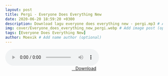 ```yaml
---
layout: post
title: Pergi - Everyone Does Everything New
date: 2020-06-20 18:59:20 +0300
description: Download lagu everyone does everything new - pergi.mp3 # Add post description (optional)
img: cover/Everyone_does_everything_new_pergi.webp # Add image post (optional)
tags: [Everyone Does Everything New]
author: Moexik # Add name author (optional)
---
```


<audio class='js-player' style="--plyr-color-main: #212121;" controls>
<source src="https://drive.google.com/uc?authuser=0&id=1_f2h4QbHUWVO85LJet0MrLPVcLsSB-1M&export=download" type="audio/mp3">
</audio><br />

<center>
<a href="/dl/pergi-everyonedoeseverythingnew/" ><i class="fa fa-caret-down" aria-hidden="true"></i>&nbsp; &nbsp;Download</a>
</center><br />
